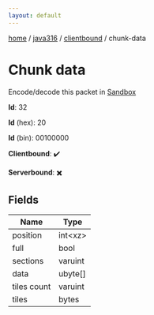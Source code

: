 ```yaml
---
layout: default
---
```


[home](/)  /  [java316](/protocol/java316)  /  [clientbound](/protocol/java316/clientbound)  /  chunk-data

# Chunk data

Encode/decode this packet in [Sandbox](../../../sandbox/java316#clientbound.chunk_data)

**Id**: 32

**Id** (hex): 20

**Id** (bin): 00100000

**Clientbound**: ✔️

**Serverbound**: ✖️

## Fields

Name | Type
---|---
position | int&lt;xz&gt;
full | bool
sections | varuint
data | ubyte[]
tiles count | varuint
tiles | bytes
